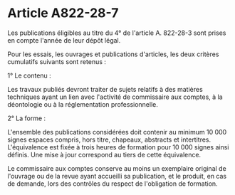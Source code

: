 # Article A822-28-7

Les publications éligibles au titre du 4° de l'article A. 822-28-3 sont prises en compte l'année de leur dépôt légal.

Pour les essais, les ouvrages et publications d'articles, les deux critères cumulatifs suivants sont retenus :

1° Le contenu :

Les travaux publiés devront traiter de sujets relatifs à des matières techniques ayant un lien avec l'activité de commissaire aux comptes, à la déontologie ou à la réglementation professionnelle.

2° La forme :

L'ensemble des publications considérées doit contenir au minimum 10 000 signes espaces compris, hors titre, chapeaux, abstracts et intertitres. L'équivalence est fixée à trois heures de formation pour 10 000 signes ainsi définis. Une mise à jour correspond au tiers de cette équivalence.

Le commissaire aux comptes conserve au moins un exemplaire original de l'ouvrage ou de la revue ayant accueilli sa publication, et le produit, en cas de demande, lors des contrôles du respect de l'obligation de formation.
